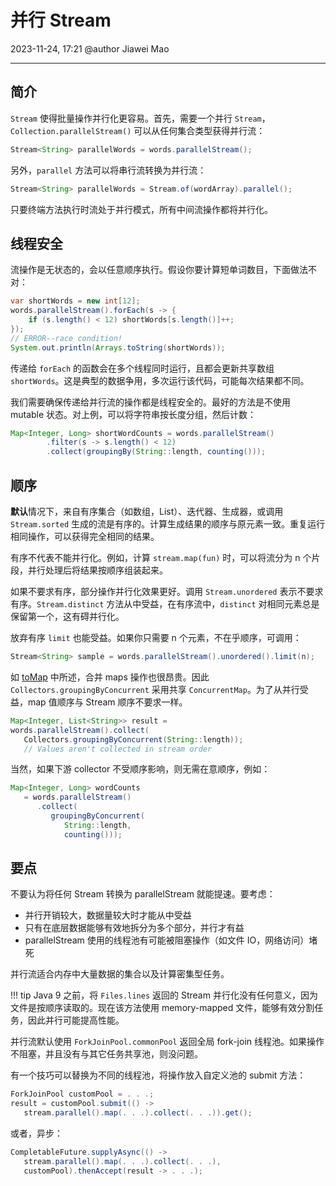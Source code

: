 # 并行 Stream

2023-11-24, 17:21
@author Jiawei Mao
****

## 简介

`Stream` 使得批量操作并行化更容易。首先，需要一个并行 `Stream`，`Collection.parallelStream()` 可以从任何集合类型获得并行流：

```java
Stream<String> parallelWords = words.parallelStream();
```

另外，`parallel` 方法可以将串行流转换为并行流：

```java
Stream<String> parallelWords = Stream.of(wordArray).parallel();
```

只要终端方法执行时流处于并行模式，所有中间流操作都将并行化。

## 线程安全

流操作是无状态的，会以任意顺序执行。假设你要计算短单词数目，下面做法不对：

```java
var shortWords = new int[12];
words.parallelStream().forEach(s -> {
    if (s.length() < 12) shortWords[s.length()]++;
});
// ERROR--race condition! 
System.out.println(Arrays.toString(shortWords));
```

传递给 `forEach` 的函数会在多个线程同时运行，且都会更新共享数组 `shortWords`。这是典型的数据争用，多次运行该代码，可能每次结果都不同。

我们需要确保传递给并行流的操作都是线程安全的。最好的方法是不使用 mutable 状态。对上例，可以将字符串按长度分组，然后计数：

```java
Map<Integer, Long> shortWordCounts = words.parallelStream()
        .filter(s -> s.length() < 12)
        .collect(groupingBy(String::length, counting()));
```

## 顺序

**默认**情况下，来自有序集合（如数组，List）、迭代器、生成器，或调用 `Stream.sorted` 生成的流是有序的。计算生成结果的顺序与原元素一致。重复运行相同操作，可以获得完全相同的结果。

有序不代表不能并行化。例如，计算 `stream.map(fun)` 时，可以将流分为 n 个片段，并行处理后将结果按顺序组装起来。

如果不要求有序，部分操作并行化效果更好。调用 `Stream.unordered` 表示不要求有序。`Stream.distinct` 方法从中受益，在有序流中，`distinct` 对相同元素总是保留第一个，这有碍并行化。

放弃有序 `limit` 也能受益。如果你只需要 n 个元素，不在乎顺序，可调用：

```java
Stream<String> sample = words.parallelStream().unordered().limit(n);
```

如 [toMap](toMap.md) 中所述，合并 maps 操作也很昂贵。因此 `Collectors.groupingByConcurrent` 采用共享 `ConcurrentMap`。为了从并行受益，map 值顺序与 Stream 顺序不要求一样。

```java
Map<Integer, List<String>> result = 
words.parallelStream().collect( 
   Collectors.groupingByConcurrent(String::length)); 
   // Values aren't collected in stream order
```

当然，如果下游 collector 不受顺序影响，则无需在意顺序，例如：

```java
Map<Integer, Long> wordCounts 
   = words.parallelStream() 
      .collect( 
         groupingByConcurrent( 
            String::length, 
            counting()));
```

## 要点

不要认为将任何 Stream 转换为 parallelStream 就能提速。要考虑：

- 并行开销较大，数据量较大时才能从中受益
- 只有在底层数据能够有效地拆分为多个部分，并行才有益
- parallelStream 使用的线程池有可能被阻塞操作（如文件 IO，网络访问）堵死

并行流适合内存中大量数据的集合以及计算密集型任务。

!!! tip
    Java 9 之前，将 `Files.lines` 返回的 Stream 并行化没有任何意义，因为文件是按顺序读取的。现在该方法使用 memory-mapped 文件，能够有效分割任务，因此并行可能提高性能。

并行流默认使用 `ForkJoinPool.commonPool` 返回全局 fork-join 线程池。如果操作不阻塞，并且没有与其它任务共享池，则没问题。

有一个技巧可以替换为不同的线程池，将操作放入自定义池的 submit 方法：

```java
ForkJoinPool customPool = . . .; 
result = customPool.submit(() -> 
   stream.parallel().map(. . .).collect(. . .)).get();
```

或者，异步：

```java
CompletableFuture.supplyAsync(() -> 
   stream.parallel().map(. . .).collect(. . .), 
   customPool).thenAccept(result -> . . .);
```

